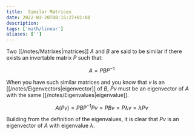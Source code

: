 ```yaml
---
title:  Similar Matrices
date: 2022-03-20T08:15:27+01:00
description: 
tags: ['math/linear']
aliases: ['']
---
```

Two [[/notes/Matrixes|matrices]] $A$ and $B$ are said to be similar if there exists an invertable matrix $P$ such that:

$$
A = PBP^{-1}
$$

When you have such similar matrices and you know that $v$ is an [[/notes/Eigenvectors|eigenvector]] of $B$, $Pv$ must be an eigenvector of $A$ with the same [[/notes/Eigenvalues|eigenvalue]].

$$
A(Pv) = PBP^{-1}Pv = PBv = P\lambda v = \lambda Pv
$$

Building from the definition of the eigenvalues, it is clear that $Pv$ is an eigenvector of $A$ with eigenvalue $\lambda$.